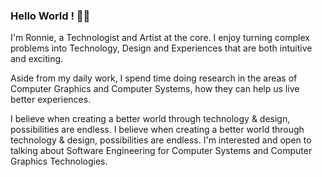 ### Hello World ! 👋🏽
I'm Ronnie, a Technologist and Artist at the core. I enjoy turning complex problems into Technology, Design and Experiences that are both intuitive and exciting. 

Aside from my daily work, I spend time doing research in the areas of Computer Graphics and Computer Systems, how they can help us live better experiences.

I believe when creating a better world through technology & design, possibilities are endless. I believe when creating a better world through technology & design, possibilities are endless. I'm interested and open to talking about Software Engineering for Computer Systems and Computer Graphics Technologies.

